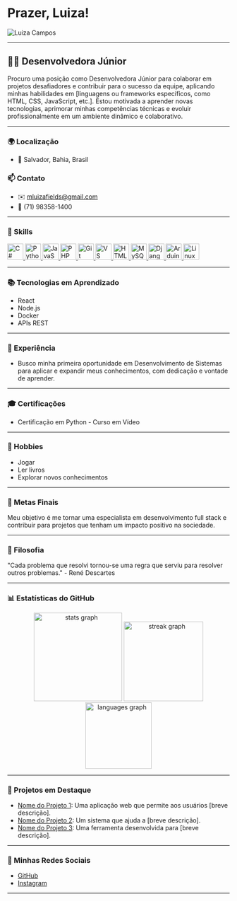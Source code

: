 # Prazer, Luiza!
![Luiza Campos](https://user-images.githubusercontent.com/18350557/176309783-0785949b-9127-417c-8b55-ab5a4333674e.gif)

---

## 👩‍💻 Desenvolvedora Júnior 

Procuro uma posição como Desenvolvedora Júnior para colaborar em projetos desafiadores e contribuir para o sucesso da equipe, aplicando minhas habilidades em [linguagens ou frameworks específicos, como HTML, CSS, JavaScript, etc.]. Estou motivada a aprender novas tecnologias, aprimorar minhas competências técnicas e evoluir profissionalmente em um ambiente dinâmico e colaborativo.

---
### 🌍 Localização
* 📌 Salvador, Bahia, Brasil

### 📫 Contato
* ✉️ [mluizafields@gmail.com](mailto:mluizafields@gmail.com)
* 📱 (71) 98358-1400 
---

### 🔧 Skills 
<p align="left">
    <a href="https://docs.microsoft.com/en-us/dotnet/csharp/" target="_blank" rel="noreferrer">
        <img src="https://raw.githubusercontent.com/danielcranney/readme-generator/main/public/icons/skills/csharp-colored.svg" width="36" height="36" alt="C#" />
    </a>
    <a href="https://www.python.org/" target="_blank" rel="noreferrer">
        <img src="https://raw.githubusercontent.com/danielcranney/readme-generator/main/public/icons/skills/python-colored.svg" width="36" height="36" alt="Python" />
    </a>
    <a href="https://developer.mozilla.org/en-US/docs/Web/JavaScript" target="_blank" rel="noreferrer">
        <img src="https://raw.githubusercontent.com/danielcranney/readme-generator/main/public/icons/skills/javascript-colored.svg" width="36" height="36" alt="JavaScript" />
    </a>
    <a href="https://www.php.net/" target="_blank" rel="noreferrer">
        <img src="https://raw.githubusercontent.com/danielcranney/readme-generator/main/public/icons/skills/php-colored.svg" width="36" height="36" alt="PHP" />
    </a>
    <a href="https://git-scm.com/" target="_blank" rel="noreferrer">
        <img src="https://raw.githubusercontent.com/danielcranney/readme-generator/main/public/icons/skills/git-colored.svg" width="36" height="36" alt="Git" />
    </a>
    <a href="https://code.visualstudio.com/" target="_blank" rel="noreferrer">
        <img src="https://raw.githubusercontent.com/danielcranney/readme-generator/main/public/icons/skills/visualstudiocode.svg" width="36" height="36" alt="VS Code" />
    </a>
    <a href="https://developer.mozilla.org/en-US/docs/Glossary/HTML5" target="_blank" rel="noreferrer">
        <img src="https://raw.githubusercontent.com/danielcranney/readme-generator/main/public/icons/skills/html5-colored.svg" width="36" height="36" alt="HTML5" />
    </a>
    <a href="https://www.mysql.com/" target="_blank" rel="noreferrer">
        <img src="https://raw.githubusercontent.com/danielcranney/readme-generator/main/public/icons/skills/mysql-colored.svg" width="36" height="36" alt="MySQL" />
    </a>
    <a href="https://www.djangoproject.com/" target="_blank" rel="noreferrer">
        <img src="https://raw.githubusercontent.com/danielcranney/readme-generator/main/public/icons/skills/django-colored.svg" width="36" height="36" alt="Django" />
    </a>
    <a href="https://store.arduino.cc/" target="_blank" rel="noreferrer">
        <img src="https://raw.githubusercontent.com/danielcranney/readme-generator/main/public/icons/skills/arduino-colored.svg" width="36" height="36" alt="Arduino" />
    </a>
    <a href="https://www.linux.org" target="_blank" rel="noreferrer">
        <img src="https://raw.githubusercontent.com/danielcranney/readme-generator/main/public/icons/skills/linux-colored.svg" width="36" height="36" alt="Linux" />
    </a>
</p>

---

### 📚 Tecnologias em Aprendizado
* React
* Node.js
* Docker
* APIs REST

---

### 💼 Experiência
* Busco minha primeira oportunidade em Desenvolvimento de Sistemas para aplicar e expandir meus conhecimentos, com dedicação e vontade de aprender.

---

### 🎓 Certificações
* Certificação em Python - Curso em Vídeo

---

### 🌟 Hobbies
* Jogar 
* Ler livros 
* Explorar novos conhecimentos

---

### 🌈 Metas Finais
Meu objetivo é me tornar uma especialista em desenvolvimento full stack e contribuir para projetos que tenham um impacto positivo na sociedade.

---

### 💬 Filosofia
"Cada problema que resolvi tornou-se uma regra que serviu para resolver outros problemas." - René Descartes

---

### 📊 Estatísticas do GitHub
<div align="center">
  <img src="https://github-readme-stats.vercel.app/api?username=luizacamposss&hide_title=false&hide_rank=false&show_icons=true&include_all_commits=true&count_private=true&disable_animations=false&theme=default&locale=pt-br&hide_border=false" height="200" alt="stats graph" />
  <img src="https://streak-stats.demolab.com?user=luizacamposss&locale=pt-br&mode=weekly&theme=default&hide_border=true&border_radius=5" height="180" alt="streak graph" />
  <img src="https://github-readme-stats.vercel.app/api/top-langs?username=luizacamposss&locale=pt-br&hide_title=false&layout=compact&card_width=320&langs_count=5&theme=default&hide_border=false" height="150" alt="languages graph" />
</div>

---

### 🚀 Projetos em Destaque
* [Nome do Projeto 1](link-do-projeto-1): Uma aplicação web que permite aos usuários [breve descrição].
* [Nome do Projeto 2](link-do-projeto-2): Um sistema que ajuda a [breve descrição].
* [Nome do Projeto 3](link-do-projeto-3): Uma ferramenta desenvolvida para [breve descrição].

---

### 🔗 Minhas Redes Sociais
* [GitHub](https://github.com/luizacamposss)
* [Instagram](https://www.instagram.com/lui.campus/)

---
